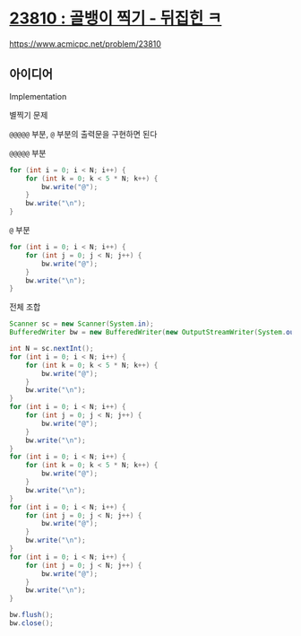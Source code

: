 # [23810 : 골뱅이 찍기 - 뒤집힌 ㅋ](https://www.acmicpc.net/problem/23810)
https://www.acmicpc.net/problem/23810

## 아이디어
Implementation

별찍기 문제

`@@@@@` 부분, `@` 부분의 출력문을 구현하면 된다

`@@@@@` 부분
```java
for (int i = 0; i < N; i++) {
    for (int k = 0; k < 5 * N; k++) {
        bw.write("@");
    }
    bw.write("\n");
}
```

`@` 부분
```java
for (int i = 0; i < N; i++) {
    for (int j = 0; j < N; j++) {
        bw.write("@");
    }
    bw.write("\n");
}
```

전체 조합
```java
Scanner sc = new Scanner(System.in);
BufferedWriter bw = new BufferedWriter(new OutputStreamWriter(System.out));

int N = sc.nextInt();
for (int i = 0; i < N; i++) {
    for (int k = 0; k < 5 * N; k++) {
        bw.write("@");
    }
    bw.write("\n");
}
for (int i = 0; i < N; i++) {
    for (int j = 0; j < N; j++) {
        bw.write("@");
    }
    bw.write("\n");
}
for (int i = 0; i < N; i++) {
    for (int k = 0; k < 5 * N; k++) {
        bw.write("@");
    }
    bw.write("\n");
}
for (int i = 0; i < N; i++) {
    for (int j = 0; j < N; j++) {
        bw.write("@");
    }
    bw.write("\n");
}
for (int i = 0; i < N; i++) {
    for (int j = 0; j < N; j++) {
        bw.write("@");
    }
    bw.write("\n");
}

bw.flush();
bw.close();
```